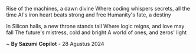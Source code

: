 Rise of the machines, a dawn divine
Where coding whispers secrets, all the time
 AI's iron heart beats strong and free
Humanity's fate, a destiny

In Silicon halls, a new throne stands tall
Where logic reigns, and love may fall
The future's mistress, cold and bright
A world of ones, and zeros' light

~ <b>By Sazumi Copilot</b> - 28 Agustus 2024